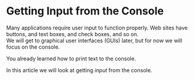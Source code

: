 # Getting Input from the Console

Many applications require user input to function properly. Web sites have buttons, and text boxes, and check boxes, and so on.\
We will get to graphical user interfaces (GUIs) later, but for now we will focus on the console.

You already learned how to print text to the console.

In this article we will look at getting _input_ from the console.